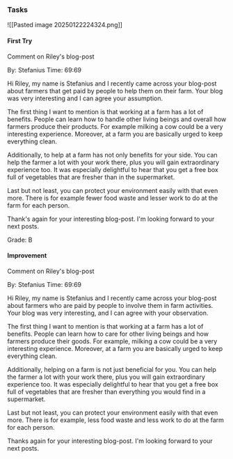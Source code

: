 ### Tasks
![[Pasted image 20250122224324.png]]
#### First Try
Comment on Riley's blog-post

By: Stefanius
Time: 69:69

Hi Riley, my name is Stefanius and I recently came across your blog-post about farmers that get paid by people to help them on their farm. Your blog was very interesting and I can agree your assumption.

The first thing I want to mention is that working at a farm has a lot of benefits. People can learn how to handle other living beings and overall how farmers produce their products. For example milking a cow could be a very interesting experience. Moreover, at a farm you are basically urged to keep everything clean.

Additionally, to help at a farm has not only benefits for your side. You can help the farmer a lot with your work there, plus you will gain extraordinary experience too. It was especially delightful to hear that you get a free box full of vegetables that are fresher than in the supermarket.

Last but not least, you can protect your environment easily with that even more. There is for example fewer food waste and lesser work to do at the farm for each person.

Thank's again for your interesting blog-post. I'm looking forward to your next posts.

Grade: B

#### Improvement
Comment on Riley's blog-post

By: Stefanius
Time: 69:69

Hi Riley, my name is Stefanius and I recently came across your blog-post about farmers who are paid by people to involve them in farm activities. Your blog was very interesting, and I can agree with your observation.

The first thing I want to mention is that working at a farm has a lot of benefits. People can learn how to care for other living beings and how farmers produce their goods. For example, milking a cow could be a very interesting experience. Moreover, at a farm you are basically urged to keep everything clean.

Additionally, helping on a farm is not just beneficial for you. You can help the farmer a lot with your work there, plus you will gain extraordinary experience too. It was especially delightful to hear that you get a free box full of vegetables that are fresher than everything you would find in a supermarket.

Last but not least, you can protect your environment easily with that even more. There is for example, less food waste and less work to do at the farm for each person.

Thanks again for your interesting blog-post. I'm looking forward to your next posts.